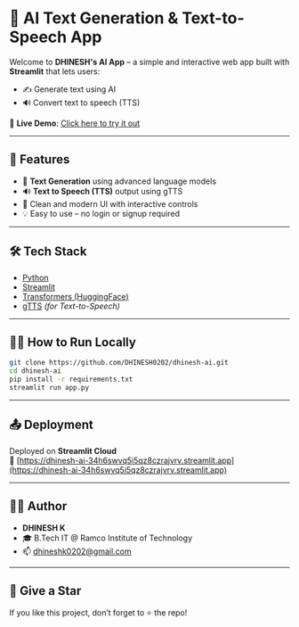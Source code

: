 
# 🧠 AI Text Generation & Text-to-Speech App

Welcome to **DHINESH's AI App** – a simple and interactive web app built with **Streamlit** that lets users:
- ✍️ Generate text using AI
- 🔊 Convert text to speech (TTS)

🔗 **Live Demo**: [Click here to try it out](https://dhinesh-ai-34h6swvq5i5qz8czrajvrv.streamlit.app)

---

## 🚀 Features

- 📝 **Text Generation** using advanced language models
- 🔊 **Text to Speech (TTS)** output using gTTS
- 🎨 Clean and modern UI with interactive controls
- 💡 Easy to use – no login or signup required

---

## 🛠️ Tech Stack

- [Python](https://www.python.org/)
- [Streamlit](https://streamlit.io/)
- [Transformers (HuggingFace)](https://huggingface.co/)
- [gTTS](https://pypi.org/project/gTTS/) *(for Text-to-Speech)*

---

## 🧑‍💻 How to Run Locally

```bash
git clone https://github.com/DHINESH0202/dhinesh-ai.git
cd dhinesh-ai
pip install -r requirements.txt
streamlit run app.py
```

---

## 📤 Deployment

Deployed on **Streamlit Cloud**  
🔗 [https://dhinesh-ai-34h6swvq5i5qz8czrajvrv.streamlit.app](https://dhinesh-ai-34h6swvq5i5qz8czrajvrv.streamlit.app)

---

## 🙋‍♂️ Author

- **DHINESH K**
- 🎓 B.Tech IT @ Ramco Institute of Technology
- 📫 dhineshk0202@gmail.com

---

## 🌟 Give a Star

If you like this project, don’t forget to ⭐ the repo!
